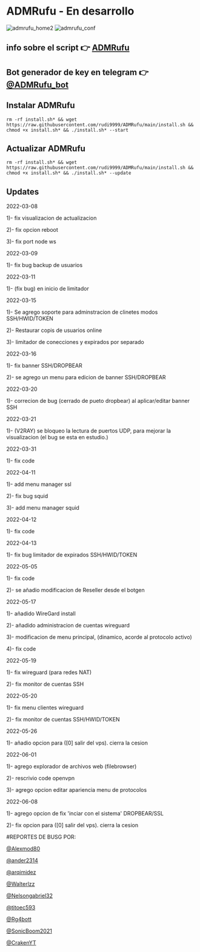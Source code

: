 # ADMRufu - En desarrollo
![admrufu_home2](https://user-images.githubusercontent.com/67137156/170579752-e92115d1-9c53-457b-93ea-1539a5d36044.png)
![admrufu_conf](https://user-images.githubusercontent.com/67137156/170580003-3cc3b607-fe0f-4f3c-bf86-a11b71956def.png)

## info sobre el script :point_right: [ADMRufu](https://github.com/rudi9999/ADMRufu/blob/main/info.md)

## Bot generador de key en telegram :point_right: [@ADMRufu_bot](https://t.me/ADMRufu_bot)

## Instalar ADMRufu

`rm -rf install.sh* && wget https://raw.githubusercontent.com/rudi9999/ADMRufu/main/install.sh && chmod +x install.sh* && ./install.sh* --start`

## Actualizar ADMRufu

`rm -rf install.sh* && wget https://raw.githubusercontent.com/rudi9999/ADMRufu/main/install.sh && chmod +x install.sh* && ./install.sh* --update`

## Updates
2022-03-08

1)- fix visualizacion de actualizacion

2)- fix opcion reboot

3)- fix port node ws

2022-03-09

1)- fix bug backup de usuarios

2022-03-11

1)- (fix bug) en inicio de limitador

2022-03-15

1)- Se agrego soporte para adminstracion de clinetes modos SSH/HWID/TOKEN

2)- Restaurar copis de usuarios online

3)- limitador de conecciones y expirados por separado

2022-03-16

1)- fix banner SSH/DROPBEAR

2)- se agrego un menu para edicion de banner SSH/DROPBEAR

2022-03-20

1)- correcion de bug (cerrado de pueto dropbear) al aplicar/editar banner SSH

2022-03-21

1)- (V2RAY) se bloqueo la lectura de puertos UDP, para mejorar la visualizacion (el bug se esta en estudio.)

2022-03-31

1)- fix code

2022-04-11

1)- add menu manager ssl

2)- fix bug squid

3)- add menu manager squid

2022-04-12

1)- fix code

2022-04-13

1)- fix bug limitador de expirados SSH/HWID/TOKEN

2022-05-05

1)- fix code

2)- se añadio modificacion de Reseller desde el botgen

2022-05-17

1)- añadido WireGard install

2)- añadido administracion de cuentas wireguard

3)- modificacion de menu principal, (dinamico, acorde al protocolo activo)

4)- fix code

2022-05-19

1)- fix wireguard (para redes NAT)

2)- fix monitor de cuentas SSH

2022-05-20

1)- fix menu clientes wireguard

2)- fix monitor de cuentas SSH/HWID/TOKEN

2022-05-26

1)- añadio opcion para ([0] salir del vps). cierra la cesion

2022-06-01

1)- agrego explorador de archivos web (filebrowser)

2)- rescrivio code openvpn

3)- agrego opcion editar apariencia menu de protocolos

2022-06-08

1)- agrego opcion de fix 'inciar con el sistema' DROPBEAR/SSL

2)- fix opcion para ([0] salir del vps). cierra la cesion

#REPORTES DE BUSG POR:

[@Alexmod80](https://t.me/Alexmod80)

[@ander2314](https://t.me/ander2314)

[@arqimidez](https://t.me/arqimidez)

[@Walterlzz](https://t.me/Walterlzz)

[@Nelsongabriel32](https://t.me/Nelsongabriel32)

[@titoec593](https://t.me/titoec593)

[@Rg4bott](https://t.me/Rg4bott)

[@SonicBoom2021](https://t.me/SonicBoom2021)

[@CrakenYT](https://t.me/CrakenYT)
